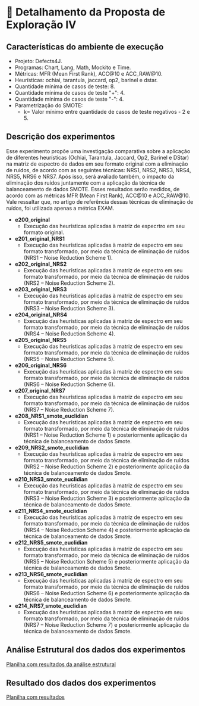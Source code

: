 # 🔬 Detalhamento da Proposta de Exploração IV

## Características do ambiente de execução
- Projeto: Defects4J.
- Programas: Chart, Lang, Math, Mockito e Time.
- Métricas: MFR (Mean First Rank), ACC@10 e ACC_RAW@10.
- Heurísticas: ochiai, tarantula, jaccard, op2, barinel e dstar.
- Quantidade mínima de casos de teste: 8.
- Quantidade mínima de casos de teste "+": 4.
- Quantidade mínima de casos de teste "-": 4.
- Parametrização do SMOTE:
  - k= Valor mínimo entre quantidade de casos de teste negativos - 2 e 5.

## Descrição dos experimentos
Esse experimento propõe uma investigação comparativa sobre a aplicação de diferentes heurísticas (Ochiai, Tarantula, Jaccard, Op2, Barinel e DStar) na matriz de espectro de dados em seu formato original com a eliminação de ruídos, de acordo com as seguintes técnicas: NRS1, NRS2, NRS3, NRS4, NRS5, NRS6 e NRS7. Após isso, será avaliado também, o impacto da eliminação dos ruídos juntamente com a aplicação da técnica de balanceamento de dados SMOTE. Esses resultados serão medidos, de acordo com as métricas MFR (Mean First Rank), ACC@10 e ACC_RAW@10. Vale ressaltar que, no artigo de referência dessas técnicas de eliminação de ruídos, foi utilizada apenas a métrica EXAM.

- **e200_original**
  - Execução das heurísticas aplicadas à matriz de especrtro em seu formato original.
- **e201_original_NRS1**
  - Execução das heurísticas aplicadas à matriz de espectro em seu formato transformado, por meio da técnica de eliminação de ruídos (NRS1 – Noise Reduction Scheme 1). 
- **e202_original_NRS2**
  - Execução das heurísticas aplicadas à matriz de espectro em seu formato transformado, por meio da técnica de eliminação de ruídos (NRS2 – Noise Reduction Scheme 2). 
- **e203_original_NRS3**
  - Execução das heurísticas aplicadas à matriz de espectro em seu formato transformado, por meio da técnica de eliminação de ruídos (NRS3 – Noise Reduction Scheme 3). 
- **e204_original_NRS4**
  - Execução das heurísticas aplicadas à matriz de espectro em seu formato transformado, por meio da técnica de eliminação de ruídos (NRS4 – Noise Reduction Scheme 4). 
- **e205_original_NRS5**
  - Execução das heurísticas aplicadas à matriz de espectro em seu formato transformado, por meio da técnica de eliminação de ruídos (NRS5 – Noise Reduction Scheme 5). 
- **e206_original_NRS6**
  - Execução das heurísticas aplicadas à matriz de espectro em seu formato transformado, por meio da técnica de eliminação de ruídos (NRS6 – Noise Reduction Scheme 6). 
- **e207_original_NRS7**
  - Execução das heurísticas aplicadas à matriz de espectro em seu formato transformado, por meio da técnica de eliminação de ruídos (NRS7 – Noise Reduction Scheme 7). 
- **e208_NRS1_smote_euclidian**
  - Execução das heurísticas aplicadas à matriz de espectro em seu formato transformado, por meio da técnica de eliminação de ruídos (NRS1 – Noise Reduction Scheme 1) e posteriormente aplicação da técnica de balanceamento de dados Smote. 
- **e209_NRS2_smote_euclidian**
  - Execução das heurísticas aplicadas à matriz de espectro em seu formato transformado, por meio da técnica de eliminação de ruídos (NRS2 – Noise Reduction Scheme 2) e posteriormente aplicação da técnica de balanceamento de dados Smote. 
- **e210_NRS3_smote_euclidian**
  - Execução das heurísticas aplicadas à matriz de espectro em seu formato transformado, por meio da técnica de eliminação de ruídos (NRS3 – Noise Reduction Scheme 3) e posteriormente aplicação da técnica de balanceamento de dados Smote. 
- **e211_NRS4_smote_euclidian**
  - Execução das heurísticas aplicadas à matriz de espectro em seu formato transformado, por meio da técnica de eliminação de ruídos (NRS4 – Noise Reduction Scheme 4) e posteriormente aplicação da técnica de balanceamento de dados Smote. 
- **e212_NRS5_smote_euclidian**
  - Execução das heurísticas aplicadas à matriz de espectro em seu formato transformado, por meio da técnica de eliminação de ruídos (NRS5 – Noise Reduction Scheme 5) e posteriormente aplicação da técnica de balanceamento de dados Smote. 
- **e213_NRS6_smote_euclidian**
  - Execução das heurísticas aplicadas à matriz de espectro em seu formato transformado, por meio da técnica de eliminação de ruídos (NRS6 – Noise Reduction Scheme 6) e posteriormente aplicação da técnica de balanceamento de dados Smote. 
- **e214_NRS7_smote_euclidian**
  - Execução das heurísticas aplicadas à matriz de espectro em seu formato transformado, por meio da técnica de eliminação de ruídos (NRS7 – Noise Reduction Scheme 7) e posteriormente aplicação da técnica de balanceamento de dados Smote.
 
 ## Análise Estrutural dos dados dos experimentos
  [Planilha com resultados da análise estrutural](https://docs.google.com/spreadsheets/d/e/2PACX-1vRxBhUWZfG_yJoFMpFyRFnhXbK-mqb16q55vAimD5zcNqWa0mhV8cuCYlT5bvuidQ/pubhtml?gid=1774065543&single=true)

 ## Resultado dos dados dos experimentos
 [Planilha com resultados](https://docs.google.com/spreadsheets/d/e/2PACX-1vRxBhUWZfG_yJoFMpFyRFnhXbK-mqb16q55vAimD5zcNqWa0mhV8cuCYlT5bvuidQ/pubhtml?gid=727601908&single=true)
